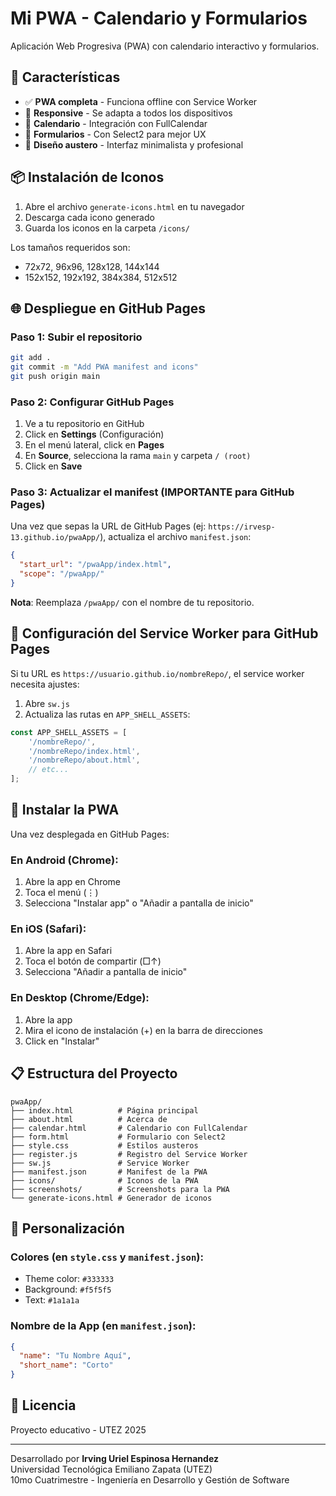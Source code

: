 # Mi PWA - Calendario y Formularios

Aplicación Web Progresiva (PWA) con calendario interactivo y formularios.

## 🚀 Características

- ✅ **PWA completa** - Funciona offline con Service Worker
- 📱 **Responsive** - Se adapta a todos los dispositivos
- 📆 **Calendario** - Integración con FullCalendar
- 📝 **Formularios** - Con Select2 para mejor UX
- 🎨 **Diseño austero** - Interfaz minimalista y profesional

## 📦 Instalación de Iconos

1. Abre el archivo `generate-icons.html` en tu navegador
2. Descarga cada icono generado
3. Guarda los iconos en la carpeta `/icons/`

Los tamaños requeridos son:
- 72x72, 96x96, 128x128, 144x144
- 152x152, 192x192, 384x384, 512x512

## 🌐 Despliegue en GitHub Pages

### Paso 1: Subir el repositorio

```bash
git add .
git commit -m "Add PWA manifest and icons"
git push origin main
```

### Paso 2: Configurar GitHub Pages

1. Ve a tu repositorio en GitHub
2. Click en **Settings** (Configuración)
3. En el menú lateral, click en **Pages**
4. En **Source**, selecciona la rama `main` y carpeta `/ (root)`
5. Click en **Save**

### Paso 3: Actualizar el manifest (IMPORTANTE para GitHub Pages)

Una vez que sepas la URL de GitHub Pages (ej: `https://irvesp-13.github.io/pwaApp/`), actualiza el archivo `manifest.json`:

```json
{
  "start_url": "/pwaApp/index.html",
  "scope": "/pwaApp/"
}
```

**Nota**: Reemplaza `/pwaApp/` con el nombre de tu repositorio.

## 🔧 Configuración del Service Worker para GitHub Pages

Si tu URL es `https://usuario.github.io/nombreRepo/`, el service worker necesita ajustes:

1. Abre `sw.js`
2. Actualiza las rutas en `APP_SHELL_ASSETS`:

```javascript
const APP_SHELL_ASSETS = [
    '/nombreRepo/',
    '/nombreRepo/index.html',
    '/nombreRepo/about.html',
    // etc...
];
```

## 📱 Instalar la PWA

Una vez desplegada en GitHub Pages:

### En Android (Chrome):
1. Abre la app en Chrome
2. Toca el menú (⋮)
3. Selecciona "Instalar app" o "Añadir a pantalla de inicio"

### En iOS (Safari):
1. Abre la app en Safari
2. Toca el botón de compartir (□↑)
3. Selecciona "Añadir a pantalla de inicio"

### En Desktop (Chrome/Edge):
1. Abre la app
2. Mira el icono de instalación (+) en la barra de direcciones
3. Click en "Instalar"

## 📋 Estructura del Proyecto

```
pwaApp/
├── index.html          # Página principal
├── about.html          # Acerca de
├── calendar.html       # Calendario con FullCalendar
├── form.html           # Formulario con Select2
├── style.css           # Estilos austeros
├── register.js         # Registro del Service Worker
├── sw.js               # Service Worker
├── manifest.json       # Manifest de la PWA
├── icons/              # Iconos de la PWA
├── screenshots/        # Screenshots para la PWA
└── generate-icons.html # Generador de iconos
```

## 🎨 Personalización

### Colores (en `style.css` y `manifest.json`):
- Theme color: `#333333`
- Background: `#f5f5f5`
- Text: `#1a1a1a`

### Nombre de la App (en `manifest.json`):
```json
{
  "name": "Tu Nombre Aquí",
  "short_name": "Corto"
}
```

## 📄 Licencia

Proyecto educativo - UTEZ 2025

---

Desarrollado por **Irving Uriel Espinosa Hernandez**  
Universidad Tecnológica Emiliano Zapata (UTEZ)  
10mo Cuatrimestre - Ingeniería en Desarrollo y Gestión de Software
